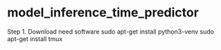 # model_inference_time_predictor

Step 1. Download need software
  sudo apt-get install python3-venv
  sudo apt-get  install tmux
